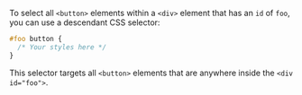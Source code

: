 To select all `<button>` elements within a `<div>` element that has an `id` of `foo`, you can use a descendant CSS selector:

```css
#foo button {
  /* Your styles here */
}
```

This selector targets all `<button>` elements that are anywhere inside the `<div id="foo">`.